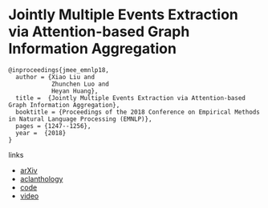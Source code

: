 # Jointly Multiple Events Extraction via Attention-based Graph Information Aggregation

```
@inproceedings{jmee_emnlp18,
  author = {Xiao Liu and 
            Zhunchen Luo and
            Heyan Huang},
  title =  {Jointly Multiple Events Extraction via Attention-based Graph Information Aggregation},
  booktitle = {Proceedings of the 2018 Conference on Empirical Methods in Natural Language Processing (EMNLP)},
  pages = {1247--1256},
  year =  {2018}
}
```

links
- [arXiv](https://arxiv.org/abs/1809.09078)
- [aclanthology](https://aclanthology.coli.uni-saarland.de/papers/D18-1156/d18-1156)
- [code](https://github.com/lx865712528/JMEE)
- [video](https://vimeo.com/305198933)

